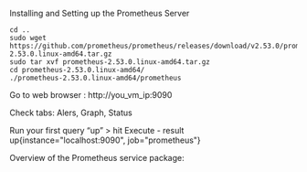 Installing and Setting up the Prometheus Server
```
cd ..
sudo wget https://github.com/prometheus/prometheus/releases/download/v2.53.0/prometheus-2.53.0.linux-amd64.tar.gz
sudo tar xvf prometheus-2.53.0.linux-amd64.tar.gz
cd prometheus-2.53.0.linux-amd64/
./prometheus-2.53.0.linux-amd64/prometheus
```
Go to web browser :   http://you_vm_ip:9090

Check tabs: Alers, Graph, Status

Run your first query “up” > hit Execute -  result up{instance="localhost:9090", job="prometheus"}

Overview of the Prometheus service package: 

